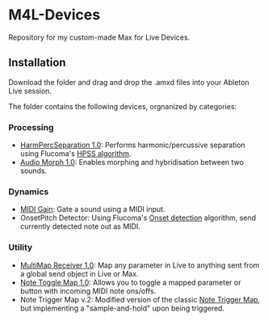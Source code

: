 # M4L-Devices
Repository for my custom-made Max for Live Devices.

## Installation

Download the folder and drag and drop the .amxd files into your Ableton Live session. 

The folder contains the following devices, orgnanized by categories:

### Processing

- [HarmPercSeparation 1.0](https://maxforlive.com/library/device/7920/harmpercseparation): Performs harmonic/percussive separation using Flucoma's [HPSS algorithm](https://learn.flucoma.org/reference/hpss/).
- [Audio Morph 1.0](https://maxforlive.com/library/device.php?id=8281): Enables morphing and hybridisation between two sounds.

### Dynamics

- [MIDI Gain](https://maxforlive.com/library/device/8221/midi-enveloper): Gate a sound using a MIDI input.
- OnsetPitch Detector: Using Flucoma's [Onset detection](https://learn.flucoma.org/reference/onsetslice/) algorithm, send currently detected note out as MIDI. 

### Utility

- [MultiMap Receiver 1.0](https://maxforlive.com/library/device/8060/multimap-receiver): Map any parameter in Live to anything sent from a global send object in Live or Max.
- [Note Toggle Map 1.0](https://maxforlive.com/library/device/8074/note-toggle-map): Allows you to toggle a mapped parameter or button with incoming MIDI note ons/offs.
- Note Trigger Map v.2: Modified version of the classic [Note Trigger Map](https://maxforlive.com/library/device/7056/note-trigger-map	), but implementing a "sample-and-hold" upon being triggered.
